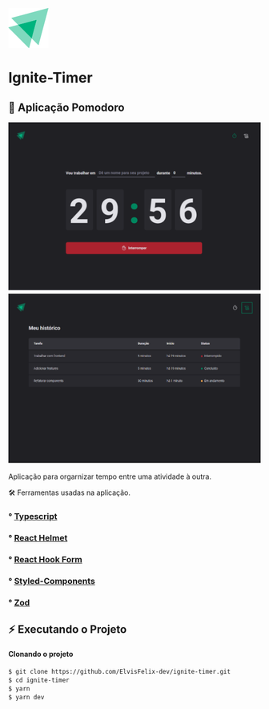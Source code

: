 
![](logo.svg)

# Ignite-Timer

## 🍅 Aplicação Pomodoro


![](timer-1.png)
![](timer-2.png)

Aplicação para orgarnizar tempo entre uma atividade à outra.

🛠 Ferramentas usadas na aplicação.

### ° [Typescript](https://github.com/microsoft/TypeScript)
### ° [React Helmet](https://github.com/nfl/react-helmet)
### ° [React Hook Form](https://github.com/react-hook-form/react-hook-form)
### ° [Styled-Components](https://github.com/styled-components/styled-components)
### ° [Zod](https://github.com/colinhacks/zod)



## :zap: Executando o Projeto
#### Clonando o projeto
```sh
$ git clone https://github.com/ElvisFelix-dev/ignite-timer.git
$ cd ignite-timer
$ yarn
$ yarn dev
